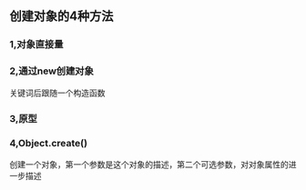 ## 创建对象的4种方法
### 1,对象直接量
### 2,通过new创建对象
关键词后跟随一个构造函数
### 3,原型
### 4,Object.create()
创建一个对象，第一个参数是这个对象的描述，第二个可选参数，对对象属性的进一步描述